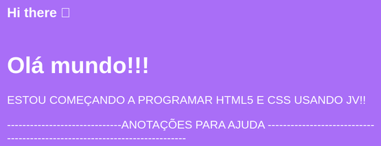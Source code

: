 ### Hi there 👋

<!--
**veri9669/veri9669** is a ✨ _special_ ✨ repository because its `README.md` (this file) appears on your GitHub profile.

Here are some ideas to get you started:

- 🔭 I’m currently working on ...
- 🌱 I’m currently learning HTML5,CSS3 E JAVASCRIPT ...
- 👯 I’m looking to collaborate on ...
- 🤔 I’m looking for help with ...
- 💬 Ask me about ...
- 📫 How to reach me: ...
- 😄 Pronouns: ...
- ⚡ Fun fact: ...
-->
<!DOCTYPE html>
<html lang="pt-br">
 <head>
    <meta charset="UTF-8">
    <meta http-equiv="X-UA-Compatible" content="IE=edge">
    <meta name="viewport" content="width=device-width, initial-scale=1.0">
    <title>MeU site JavaScript</title>
    <style>
       body {   
          background-color: rgb(169, 110, 247); 
          color: white;
          font: normal 20pt arial ;
         } 
      h1{

   color: yellow;  
}
    </style>
 </head>
<body>
    <h1>Olá mundo!!!</h1>
    <p>ESTOU COMEÇANDO A PROGRAMAR HTML5 E CSS USANDO JV!!</p>
 <script>
    window.alert('MINHA PRIMEIRA MENSAGEM USANDO JAVASCRIPT !!!')
    window.confirm('VOCE ESTÁ GOSTANDO DE JAVASCRIPT ???')
    window.prompt('QUAL É O SEU NOME ???')

</script>
</body>
</html>
 ------------------------------ANOTAÇÕES PARA AJUDA ---------------------------------------------------------------------------
<!-- PARA USAR O JAVASCRIPT NO HTML5 É FAZER O CORPO PADRAO EM HTML5 DEPOIS ESCREVA USANDO TAGS <H1> ATÉ <H5> E <P> PARA PARAGRAFOS E PARA COMEÇAR A USAR O JAVASCRIPT DIGITE 
   <script></script> pra começar a usar o Javascript no HTML5 e dentro da tag 
   <script>
    window.alert('para aparecer uma mensagem') quando abrir o seu site em HTML5 CSS3 E JS 
   
    window.confirm('O que acha de Javascript?') esse comando irá fazer uma PERGUNTA DE OK OU DE CANCELAR
   
    window.prompt('QUAL É SEU NOME ???') Ele irá te fazer uma pergunta e para responder voce deve digitar 
   
   </script>  -->
